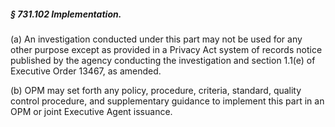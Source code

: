 ##### § 731.102 Implementation. #####

(a) An investigation conducted under this part may not be used for any other purpose except as provided in a Privacy Act system of records notice published by the agency conducting the investigation and section 1.1(e) of Executive Order 13467, as amended.

(b) OPM may set forth any policy, procedure, criteria, standard, quality control procedure, and supplementary guidance to implement this part in an OPM or joint Executive Agent issuance.